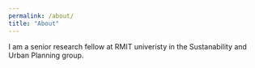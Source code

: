```yaml
---
permalink: /about/
title: "About"
---
```


I am a senior research fellow at RMIT univeristy in the Sustanability and Urban Planning group. 